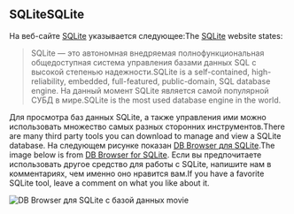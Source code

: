 ## <a name="sqlite"></a><span data-ttu-id="43525-101">SQLite</span><span class="sxs-lookup"><span data-stu-id="43525-101">SQLite</span></span>

<span data-ttu-id="43525-102">На веб-сайте [SQLite](https://www.sqlite.org/) указывается следующее:</span><span class="sxs-lookup"><span data-stu-id="43525-102">The [SQLite](https://www.sqlite.org/) website states:</span></span>

> <span data-ttu-id="43525-103">SQLite — это автономная внедряемая полнофункциональная общедоступная система управления базами данных SQL с высокой степенью надежности.</span><span class="sxs-lookup"><span data-stu-id="43525-103">SQLite is a self-contained, high-reliability, embedded, full-featured, public-domain, SQL database engine.</span></span> <span data-ttu-id="43525-104">На данный момент SQLite является самой популярной СУБД в мире.</span><span class="sxs-lookup"><span data-stu-id="43525-104">SQLite is the most used database engine in the world.</span></span>

<span data-ttu-id="43525-105">Для просмотра баз данных SQLite, а также управления ими можно использовать множество самых разных сторонних инструментов.</span><span class="sxs-lookup"><span data-stu-id="43525-105">There are many third party tools you can download to manage and view a SQLite database.</span></span> <span data-ttu-id="43525-106">На следующем рисунке показан [DB Browser для SQLite](https://sqlitebrowser.org/).</span><span class="sxs-lookup"><span data-stu-id="43525-106">The image below is from [DB Browser for SQLite](https://sqlitebrowser.org/).</span></span> <span data-ttu-id="43525-107">Если вы предпочитаете использовать другое средство для работы с SQLite, напишите нам в комментариях, чем именно оно нравится вам.</span><span class="sxs-lookup"><span data-stu-id="43525-107">If you have a favorite SQLite tool, leave a comment on what you like about it.</span></span>

![DB Browser для SQLite с базой данных movie](~/tutorials/first-mvc-app-xplat/working-with-sql/_static/dbb.png)
